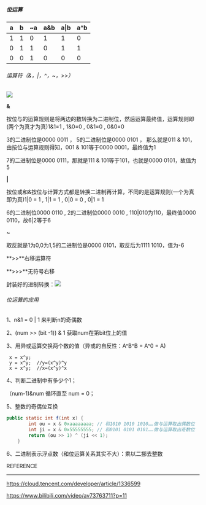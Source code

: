 ##### 位运算

| a    | b    | ~a   | a&b  | a\|b | a^b  |
| ---- | ---- | ---- | ---- | ---- | ---- |
| 1    | 1    | 0    | 1    | 1    | 0    |
| 0    | 1    | 1    | 0    | 1    | 1    |
| 0    | 0    | 1    | 0    | 0    | 0    |

###### 运算符（&，|，^，~，>>）

![](https://i.bmp.ovh/imgs/2020/01/fd47089d084a0481.png)

**&**

按位与的运算规则是将两边的数转换为二进制位，然后运算最终值，运算规则即(两个为真才为真)1&1=1 , 1&0=0 , 0&1=0 , 0&0=0

3的二进制位是0000 0011 ， 5的二进制位是0000 0101 ， 那么就是011 & 101，由按位与运算规则得知，001 & 101等于0000 0001，最终值为1

7的二进制位是0000 0111，那就是111 & 101等于101，也就是0000 0101，故值为5

**|**

按位或和&按位与计算方式都是转换二进制再计算，不同的是运算规则(一个为真即为真)1|0 = 1 , 1|1 = 1 , 0|0 = 0 , 0|1 = 1

6的二进制位0000 0110 , 2的二进制位0000 0010 , 110|010为110，最终值0000 0110，故6|2等于6

**~**

取反就是1为0,0为1,5的二进制位是0000 0101，取反后为1111 1010，值为-6

**>>**右移运算符

**>>>**无符号右移

封装好的进制转换：<img src = 'https://i.bmp.ovh/imgs/2020/01/7dbaf9d6c057cd1f.png' />

###### 位运算的应用

1、n&1 = 0 | 1 来判断n的奇偶数

2、(num >> (bit -1)) & 1 获取num在第bit位上的值

3、用异或运算交换两个数的值（异或的自反性：A^B^B = A^0 = A)

```
 x = x^y; 
 y = x^y;  //y=(x^y)^y        
 x = x^y;  //x=(x^y)^x
```

4、判断二进制中有多少个1；

（num-1)&num 循环直至 num = 0；

5、整数的奇偶位互换

```java
public static int f(int x) {
		int ou = x & 0xaaaaaaaa; // 和1010 1010 1010……做与运算取出偶数位
		int ji = x & 0x55555555; // 和0101 0101 0101……做与运算取出奇数位
		return (ou >> 1) ^ (ji << 1);
	}
```

6、二进制表示浮点数（和位运算关系其实不大）：乘以二挪去整数



REFERENCE

------

https://cloud.tencent.com/developer/article/1336599

https://www.bilibili.com/video/av73763711?p=11

